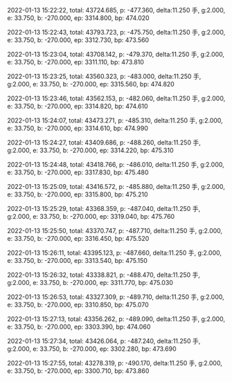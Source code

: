 2022-01-13 15:22:22, total: 43724.685, p: -477.360, delta:11.250 手, g:2.000, e: 33.750, b: -270.000, ep: 3314.800, bp: 474.020

2022-01-13 15:22:43, total: 43793.723, p: -475.750, delta:11.250 手, g:2.000, e: 33.750, b: -270.000, ep: 3312.730, bp: 473.560

2022-01-13 15:23:04, total: 43708.142, p: -479.370, delta:11.250 手, g:2.000, e: 33.750, b: -270.000, ep: 3311.110, bp: 473.810

2022-01-13 15:23:25, total: 43560.323, p: -483.000, delta:11.250 手, g:2.000, e: 33.750, b: -270.000, ep: 3315.560, bp: 474.820

2022-01-13 15:23:46, total: 43562.153, p: -482.060, delta:11.250 手, g:2.000, e: 33.750, b: -270.000, ep: 3314.820, bp: 474.610

2022-01-13 15:24:07, total: 43473.271, p: -485.310, delta:11.250 手, g:2.000, e: 33.750, b: -270.000, ep: 3314.610, bp: 474.990

2022-01-13 15:24:27, total: 43409.686, p: -488.260, delta:11.250 手, g:2.000, e: 33.750, b: -270.000, ep: 3314.220, bp: 475.310

2022-01-13 15:24:48, total: 43418.766, p: -486.010, delta:11.250 手, g:2.000, e: 33.750, b: -270.000, ep: 3317.830, bp: 475.480

2022-01-13 15:25:09, total: 43416.572, p: -485.880, delta:11.250 手, g:2.000, e: 33.750, b: -270.000, ep: 3315.800, bp: 475.210

2022-01-13 15:25:29, total: 43368.359, p: -487.040, delta:11.250 手, g:2.000, e: 33.750, b: -270.000, ep: 3319.040, bp: 475.760

2022-01-13 15:25:50, total: 43370.747, p: -487.710, delta:11.250 手, g:2.000, e: 33.750, b: -270.000, ep: 3316.450, bp: 475.520

2022-01-13 15:26:11, total: 43395.123, p: -487.660, delta:11.250 手, g:2.000, e: 33.750, b: -270.000, ep: 3313.540, bp: 475.150

2022-01-13 15:26:32, total: 43338.821, p: -488.470, delta:11.250 手, g:2.000, e: 33.750, b: -270.000, ep: 3311.770, bp: 475.030

2022-01-13 15:26:53, total: 43327.309, p: -489.710, delta:11.250 手, g:2.000, e: 33.750, b: -270.000, ep: 3310.850, bp: 475.070

2022-01-13 15:27:13, total: 43356.262, p: -489.090, delta:11.250 手, g:2.000, e: 33.750, b: -270.000, ep: 3303.390, bp: 474.060

2022-01-13 15:27:34, total: 43426.064, p: -487.240, delta:11.250 手, g:2.000, e: 33.750, b: -270.000, ep: 3302.280, bp: 473.690

2022-01-13 15:27:55, total: 43278.319, p: -490.170, delta:11.250 手, g:2.000, e: 33.750, b: -270.000, ep: 3300.710, bp: 473.860